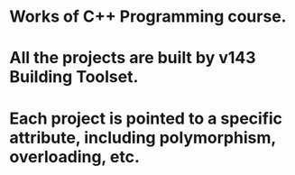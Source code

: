 # Works of C++ Programming course.
# All the projects are built by v143 Building Toolset.
# Each project is pointed to a specific attribute, including polymorphism, overloading, etc.
